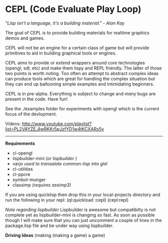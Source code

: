 CEPL (Code Evaluate Play Loop)
==============================

*"Lisp isn't a language, it's a building material." - Alan Kay*

The goal of CEPL is to provide building materials for realtime graphics demos and games.

CEPL will not be an engine for a certain class of game but will provide primitives to aid
in building graphical tools or engines.

CEPL aims to provide or extend wrappers around core technologies (opengl, sdl, etc) and make
them lispy and REPL friendly. The latter of those two points is worth noting. Too often an attempt
to abstract complex ideas can produce tools which are great for handling the complex situation but they can end up ballooning simple examples and intimidating beginners.

CEPL is in pre-alpha. Everything is subject to change and *many* bugs are present in the code. Have fun!

See the ./examples folder for experiments with opengl which is the current focus of the devlopment.

Videos: http://www.youtube.com/playlist?list=PL2VAYZE_4wRKKr5pJzfYD1w4tKCXARs5y

-----

**Requirements**

* cl-opengl
* lispbuilder-mini *(or lispbuilder <see end for note>)*
* varjo *used to transalate common-lisp into glsl*
* cl-utilities
* cl-ppcre
* symbol-munger
* classimp *(requires assimp3)*

If you are using quicklisp then drop this in your local-projects directory and run the following in your repl:
    (ql:quickload :cepl)
    (cepl:repl)

*Note regarding lispbuilder*
Lispbuilder is awesome but compatibilty is not complete yet as 
lispbuilder-mini is changing so fast. As soon as possible though
I will make sure that you can just uncomment a couple of lines
in the package.lisp file and be under way using lispbuilder.

**Driving Ideas**
(making (making a game) a game)

